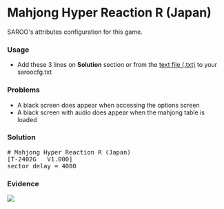 # Mahjong Hyper Reaction R (Japan)

SAROO's attributes configuration for this game.

### Usage

- Add these 3 lines on **Solution** section or from the [text file (.txt)](./config.txt) to your saroocfg.txt

### Problems

- A black screen does appear when accessing the options screen
- A black screen with audio does appear when the mahjong table is loaded

### Solution

<pre># Mahjong Hyper Reaction R (Japan)
[T-2402G   V1.000]
sector_delay = 4000</pre>

### Evidence

[![](https://img.youtube.com/vi/oql2upiWRq8/0.jpg)](https://youtu.be/oql2upiWRq8)
